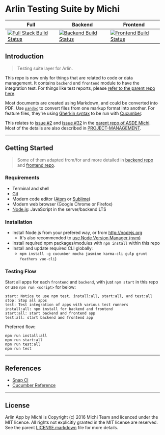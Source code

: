 Arlin Testing Suite by Michi
============================

Full | Backend | Frontend
-----|---------|---------
[![Full Stack Build Status](https://snap-ci.com/gunadarma-academy/asde-michi-test/branch/master/build_image)](https://snap-ci.com/gunadarma-academy/asde-michi-test/branch/master) | [![Backend Build Status](https://snap-ci.com/gunadarma-academy/asde-michi-backend/branch/master/build_image)](https://snap-ci.com/gunadarma-academy/asde-michi-backend/branch/master) | [![Frontend Build Status](https://snap-ci.com/gunadarma-academy/asde-michi-frontend/branch/master/build_image)](https://snap-ci.com/gunadarma-academy/asde-michi-frontend/branch/master) |

Introduction
------------

> Testing suite layer for Arlin.

This repo is now only for things that are related to code or data management. It contains `backend` and `frontend` module to have the integration test. For things like test reports, please [refer to the parent repo here](https://github.com/gunadarma-academy/asde-michi/tree/master/reports).

Most documents are created using Markdown, and could be converted into PDF. Use [`pandoc`](http://johnmacfarlane.net/pandoc) to convert files from one markup format into another. For feature files, they're using [Gherkin syntax](https://github.com/cucumber/cucumber/wiki/Gherkin) to be run with [Cucumber](https://cucumber.io).

This relates to [issue #2](https://github.com/gunadarma-academy/asde-michi/issues/2) and [issue #32](https://github.com/gunadarma-academy/asde-michi/issues/32) in the [parent repo of ASDE Michi](https://github.com/gunadarma-academy/asde-michi). Most of the details are also described in [PROJECT-MANAGEMENT](https://github.com/gunadarma-academy/asde-michi/blob/master/docs/project-management.markdown).

*  *  *  *  *  *  *  *  *  *  *  *  *  *  *  *  *  *  *  *

Getting Started
---------------

> Some of them adapted from/for and more detailed in [backend repo](http://github.com/gunadarma-academy/asde-michi-backend) and [frontend repo](http://github.com/gunadarma-academy/asde-michi-frontend).

### Requirements

+ Terminal and shell
+ [Git](http://git-scm.com)
+ Modern code editor ([Atom](https://atom.io) or [Sublime](https://sublimetext.com))
+ Modern web browser (Google Chrome or Firefox)
+ [Node.js](http://nodejs.org): JavaScript in the server/backend LTS

### Installation

+ Install Node.js from your prefered way, or from <http://nodejs.org>
  + It's also recommended to [use Node Version Manager (nvm)](https://github.com/creationix/nvm)
+ Install required npm packages/modules with `npm install` within this repo
+ Install and update required CLI globally:
  + `npm install -g cucumber mocha jasmine karma-cli gulp grunt feathers vue-cli`)

### Testing Flow

Start all apps for each `frontend` and `backend`, with just `npm start` in this repo or use `npm run <script>` for below:

```
start: Notice to use npm test, install:all, start:all, and test:all
stop: Stop all apps
test: Test integration of apps with various test runners
install:all: npm install for backend and frontend
start:all: start backend and frontend app
test:all: start backend and frontend app
```

Preferred flow:

```
npm run install:all
npm run start:all
npm run test:all
npm run test
```

*  *  *  *  *  *  *  *  *  *  *  *  *  *  *  *  *  *  *  *

References
----------

+ [Snap CI](https://snap-ci.com)
+ [Cucumber Reference](https://cucumber.io/docs/reference)

*  *  *  *  *  *  *  *  *  *  *  *  *  *  *  *  *  *  *  *

License
-------

Arlin App by Michi is Copyright (c) 2016 Michi Team and licenced under the MIT licence. All rights not explicitly granted in the MIT license are reserved. See the parent [LICENSE.markdown](https://github.com/gunadarma-academy/asde-michi/blob/master/LICENSE.markdown) file for more details.
